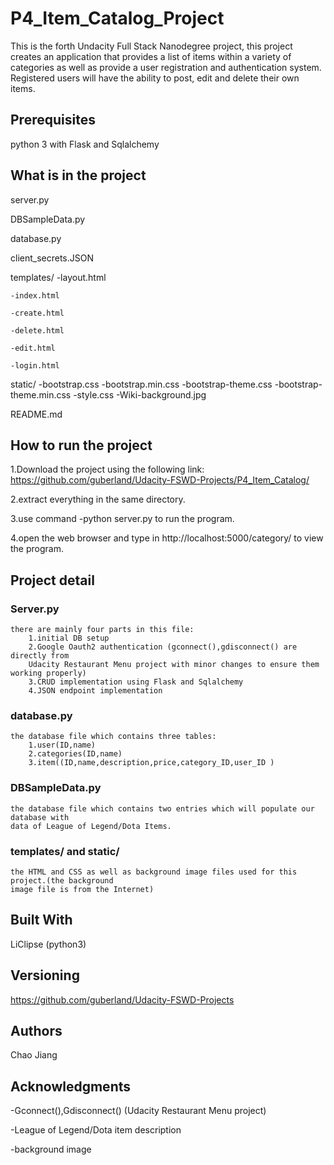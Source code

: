 # P4_Item_Catalog_Project

This is the forth Undacity Full Stack Nanodegree project, this project creates
an application that provides a list of items within a variety of categories as 
well as provide a user registration and authentication system. Registered users 
will have the ability to post, edit and delete their own items.

## Prerequisites

python 3 with Flask and Sqlalchemy

## What is in the project

server.py

DBSampleData.py

database.py

client_secrets.JSON

templates/
 	-layout.html
 
 	-index.html
 
 	-create.html
 
 	-delete.html
 
 	-edit.html
 
 	-login.html
	
static/
	-bootstrap.css
	-bootstrap.min.css
	-bootstrap-theme.css
	-bootstrap-theme.min.css
	-style.css
	-Wiki-background.jpg
	
README.md

## How to run the project


1.Download the project using the following link:
  https://github.com/guberland/Udacity-FSWD-Projects/P4_Item_Catalog/

2.extract everything in the same directory.

3.use command -python server.py to run the program.

4.open the web browser and type in http://localhost:5000/category/ to view the program.



## Project detail
 
### Server.py

	there are mainly four parts in this file:
		1.initial DB setup
		2.Google Oauth2 authentication (gconnect(),gdisconnect() are directly from
		Udacity Restaurant Menu project with minor changes to ensure them working properly)
		3.CRUD implementation using Flask and Sqlalchemy
		4.JSON endpoint implementation

### database.py

	the database file which contains three tables:
		1.user(ID,name)
		2.categories(ID,name)
		3.item((ID,name,description,price,category_ID,user_ID )
		
### DBSampleData.py

	the database file which contains two entries which will populate our database with
	data of League of Legend/Dota Items.
	
### templates/ and static/

	the HTML and CSS as well as background image files used for this project.(the background
	image file is from the Internet)

	





## Built With

LiClipse (python3)


## Versioning

https://github.com/guberland/Udacity-FSWD-Projects

## Authors

Chao Jiang

## Acknowledgments
-Gconnect(),Gdisconnect()  (Udacity Restaurant Menu project)

-League of Legend/Dota item description 

-background image

